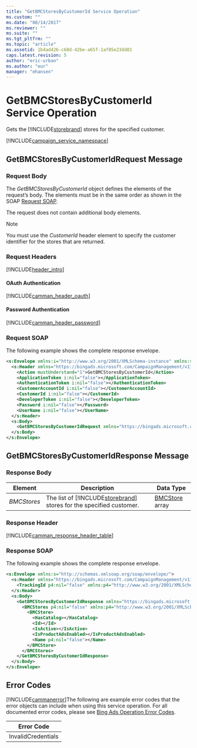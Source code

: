 ```yaml
---
title: "GetBMCStoresByCustomerId Service Operation"
ms.custom: ""
ms.date: "08/14/2017"
ms.reviewer: ""
ms.suite: ""
ms.tgt_pltfrm: ""
ms.topic: "article"
ms.assetid: 1b4ad426-c60d-42be-a65f-1af05e23dd81
caps.latest.revision: 5
author: "eric-urban"
ms.author: "eur"
manager: "ehansen"
---
```

# GetBMCStoresByCustomerId Service Operation
Gets the [!INCLUDE[storebrand](../campaign-api/includes/storebrand.md)] stores for the specified customer.

[!INCLUDE[campaign_service_namespace](../campaign-api/includes/campaign-service-namespace.md)]

## <a name="request"></a>GetBMCStoresByCustomerIdRequest Message

### Request Body
The *GetBMCStoresByCustomerId* object defines the elements of the request’s body. The elements must be in the same order as shown in the SOAP [Request SOAP](#request_soap).

The request does not contain additional body elements.

> [!NOTE]
> You must use the *CustomerId* header element to specify the customer identifier for the stores that are returned.

### Request Headers
[!INCLUDE[header_intro](../campaign-api/includes/header-intro.md)]
#### OAuth Authentication
[!INCLUDE[camman_header_oauth](../campaign-api/includes/camman-header-oauth.md)]
#### Password Authentication
[!INCLUDE[camman_header_password](../campaign-api/includes/camman-header-password.md)]
### <a name="request_soap"></a>Request SOAP
The following example shows the complete response envelope.

```xml
<s:Envelope xmlns:i="http://www.w3.org/2001/XMLSchema-instance" xmlns:s="http://schemas.xmlsoap.org/soap/envelope/">
  <s:Header xmlns="https://bingads.microsoft.com/CampaignManagement/v11">
    <Action mustUnderstand="1">GetBMCStoresByCustomerId</Action>
    <ApplicationToken i:nil="false"></ApplicationToken>
    <AuthenticationToken i:nil="false"></AuthenticationToken>
    <CustomerAccountId i:nil="false"></CustomerAccountId>
    <CustomerId i:nil="false"></CustomerId>
    <DeveloperToken i:nil="false"></DeveloperToken>
    <Password i:nil="false"></Password>
    <UserName i:nil="false"></UserName>
  </s:Header>
  <s:Body>
    <GetBMCStoresByCustomerIdRequest xmlns="https://bingads.microsoft.com/CampaignManagement/v11" />
  </s:Body>
</s:Envelope>
```

## <a name="response"></a>GetBMCStoresByCustomerIdResponse Message

### <a name="Body_Elements"></a>Response Body

|Element|Description|Data Type|
|-----------|---------------|-------------|
|*BMCStores*|The list of [!INCLUDE[storebrand](../campaign-api/includes/storebrand.md)] stores for the specified customer.|[BMCStore](../campaign-api/bmcstore-data-object.md) array|

### <a name="Header_Elements"></a>Response Header
[!INCLUDE[camman_response_header_table](../campaign-api/includes/camman-response-header-table.md)]
### Response SOAP
The following example shows the complete response envelope.

```xml
<s:Envelope xmlns:s="http://schemas.xmlsoap.org/soap/envelope/">
  <s:Header xmlns="https://bingads.microsoft.com/CampaignManagement/v11">
    <TrackingId p4:nil="false" xmlns:p4="http://www.w3.org/2001/XMLSchema-instance"></TrackingId>
  </s:Header>
  <s:Body>
    <GetBMCStoresByCustomerIdResponse xmlns="https://bingads.microsoft.com/CampaignManagement/v11">
      <BMCStores p4:nil="false" xmlns:p4="http://www.w3.org/2001/XMLSchema-instance">
        <BMCStore>
          <HasCatalog></HasCatalog>
          <Id></Id>
          <IsActive></IsActive>
          <IsProductAdsEnabled></IsProductAdsEnabled>
          <Name p4:nil="false"></Name>
        </BMCStore>
      </BMCStores>
    </GetBMCStoresByCustomerIdResponse>
  </s:Body>
</s:Envelope>
```

## <a name="errors"></a>Error Codes
[!INCLUDE[cammanerror](../campaign-api/includes/cammanerror.md)]The following are example  error codes that the error objects can include when using this service operation. For all documented error codes, please see [Bing Ads Operation Error Codes](http://go.microsoft.com/fwlink/?LinkId=511884).

|Error Code|
|--------------|
|InvalidCredentials|
